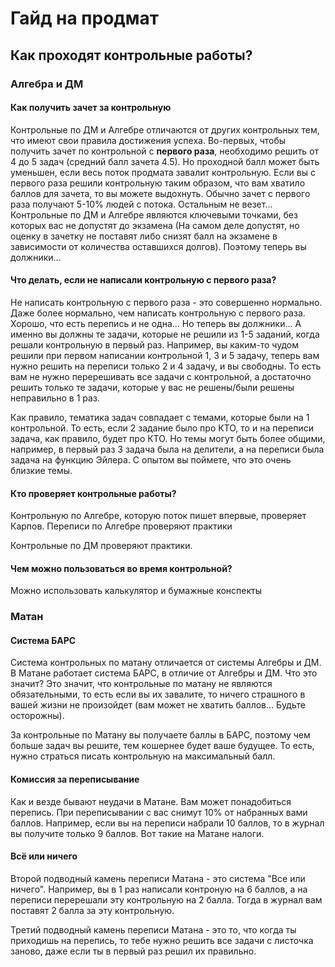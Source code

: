 # Гайд на продмат
## Как проходят контрольные работы?
### Алгебра и ДМ
#### Как получить зачет за контрольную
Контрольные по ДМ и Алгебре отличаются от других контрольных тем, что имеют свои правила достижения успеха. Во-первых, чтобы получить зачет по контрольной с <b>первого раза</b>, необходимо решить от 4 до 5 задач (средний балл зачета 4.5). Но проходной балл может быть уменьшен, если весь поток продмата завалит контрольную. Если вы с первого раза решили контрольную таким образом, что вам хватило баллов для зачета, то вы можете выдохнуть. Обычно зачет с первого раза получают 5-10% людей с потока. Остальным не везет... Контрольные по ДМ и Алгебре являются ключевыми точками, без которых вас не допустят до экзамена (На самом деле допустят, но оценку в зачетку не поставят либо снизят балл на экзамене в зависимости от количества оставшихся долгов). Поэтому теперь вы должники... 

#### Что делать, если не написали контрольную с первого раза?
Не написать контрольную с первого раза - это совершенно нормально. Даже более нормально, чем написать контрольную с первого раза. Хорошо, что есть перепись и не одна... Но теперь вы должники... А именно вы должны те задачи, которые не решили из 1-5 заданий, когда решали контрольную в первый раз. Например, вы каким-то чудом решили при первом написании контрольной 1, 3 и 5 задачу, теперь вам нужно решить на переписи только 2 и 4 задачу, и вы свободны. То есть вам не нужно перерешивать все задачи с контрольной, а достаточно решить только те задачи, которые у вас не решены/были решены неправильно в 1 раз. 

Как правило, тематика задач совпадает с темами, которые были на 1 контрольной. То есть, если 2 задание было про КТО, то и на переписи задача, как правило, будет про КТО. Но темы могут быть более общими, например, в первый раз 3 задача была на делители, а на переписи была задача на функцию Эйлера. С опытом вы поймете, что это очень близкие темы. 

#### Кто проверяет контрольные работы?
Контрольную по Алгебре, которую поток пишет впервые, проверяет Карпов. Переписи по Алгебре проверяют практики

Контрольные по ДМ проверяют практики. 
#### Чем можно пользоваться во время контрольной?
Можно использовать калькулятор и бумажные конспекты
### Матан
#### Система БАРС
Система контрольных по матану отличается от системы Алгебры и ДМ. В Матане работает система БАРС, в отличие от Алгебры и ДМ. Что это значит? Это значит, что контрольные по матану не являются обязательными, то есть если вы их завалите, то ничего страшного в вашей жизни не произойдет (вам может не хватить баллов... Будьте осторожны). 

За контрольные по Матану вы получаете баллы в БАРС, поэтому чем больше задач вы решите, тем кошернее будет ваше будущее. То есть, нужно страться писать контрольную на максимальный балл.  
#### Комиссия за переписывание
Как и везде бывают неудачи в Матане. Вам может понадобиться перепись. При переписывании с вас снимут 10% от набранных вами баллов. Например, если вы на переписи набрали 10 баллов, то в журнал вы получите только 9 баллов. Вот такие на Матане налоги.
#### Всё или ничего
Второй подводный камень переписи Матана - это система "Все или ничего". Например, вы в 1 раз написали контроную на 6 баллов, а на переписи перерешали эту контрольную на 2 балла. Тогда в журнал вам поставят 2 балла за эту контрольную.

Третий подводный камень переписи Матана - это то, что когда ты приходишь на перепись, то тебе нужно решить все задачи с листочка заново, даже если ты в первый раз решил их правильно. 
